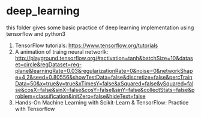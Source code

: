 # deep_learning
this folder gives some basic practice of deep learning implementation using tensorflow and python3

1. TensorFlow tutorials: https://www.tensorflow.org/tutorials
2. A animation of traing neural networlk:
  http://playground.tensorflow.org/#activation=tanh&batchSize=10&dataset=circle&regDataset=reg-plane&learningRate=0.03&regularizationRate=0&noise=0&networkShape=4,2&seed=0.80556&showTestData=false&discretize=false&percTrainData=50&x=true&y=true&xTimesY=false&xSquared=false&ySquared=false&cosX=false&sinX=false&cosY=false&sinY=false&collectStats=false&problem=classification&initZero=false&hideText=false
3. Hands-On Machine Learning with Scikit-Learn & TensorFlow:
  Practice with Tensorflow
  
